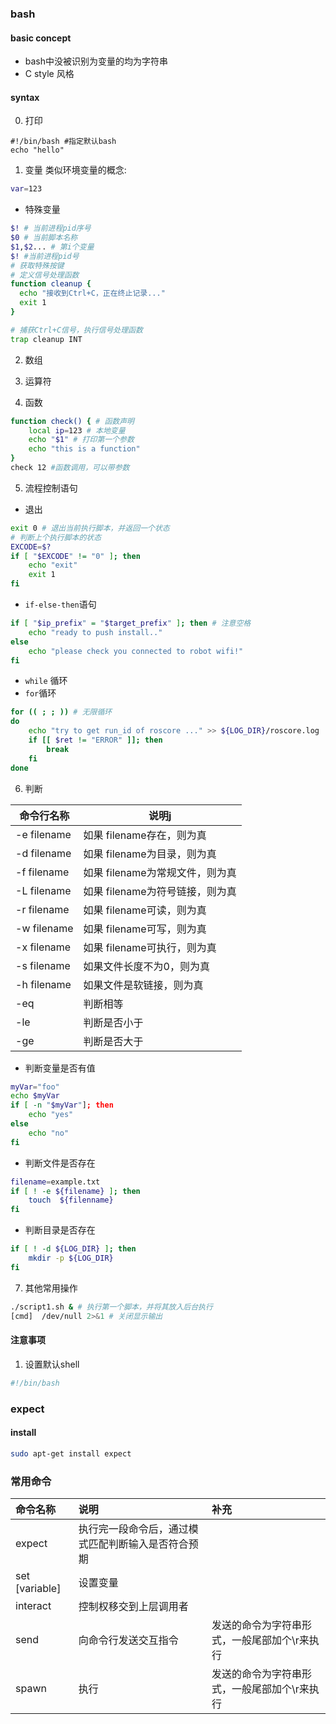 ### bash
#### basic concept
- bash中没被识别为变量的均为字符串
- C style 风格
#### syntax
0. 打印
```
#!/bin/bash #指定默认bash
echo "hello"
```
1. 变量
类似环境变量的概念:
```bash
var=123
```
- 特殊变量
```bash
$! # 当前进程pid序号
$0 # 当前脚本名称
$1,$2... # 第i个变量
$! #当前进程pid号
# 获取特殊按键
# 定义信号处理函数
function cleanup {
  echo "接收到Ctrl+C，正在终止记录..."
  exit 1
}

# 捕获Ctrl+C信号，执行信号处理函数
trap cleanup INT
```

2. 数组

3. 运算符
4. 函数
```bash
function check() { # 函数声明
	local ip=123 # 本地变量
	echo "$1" # 打印第一个参数
	echo "this is a function"
}
check 12 #函数调用，可以带参数
```

5. 流程控制语句
- 退出
```bash
exit 0 # 退出当前执行脚本，并返回一个状态
# 判断上个执行脚本的状态
EXCODE=$?
if [ "$EXCODE" != "0" ]; then
    echo "exit"
    exit 1
fi
```
- `if-else-then`语句
```bash
if [ "$ip_prefix" = "$target_prefix" ]; then # 注意空格
    echo "ready to push install.."
else
    echo "please check you connected to robot wifi!"
fi
```
- `while` 循环
- `for`循环
```bash
for (( ; ; )) # 无限循环
do
	echo "try to get run_id of roscore ..." >> ${LOG_DIR}/roscore.log
	if [[ $ret != "ERROR" ]]; then
		break
	fi
done
```
6. 判断

|命令行名称|说明j|
|---|---|
|-e filename| 如果 filename存在，则为真|  
|-d filename| 如果 filename为目录，则为真 |
|-f filename| 如果 filename为常规文件，则为真 
|-L filename| 如果 filename为符号链接，则为真| 
|-r filename| 如果 filename可读，则为真|
|-w filename| 如果 filename可写，则为真| 
|-x filename| 如果 filename可执行，则为真| 
|-s filename| 如果文件长度不为0，则为真| 
|-h filename| 如果文件是软链接，则为真|
|-eq | 判断相等|
|-le | 判断是否小于|
|-ge | 判断是否大于|
- 判断变量是否有值
```bash
myVar="foo"
echo $myVar
if [ -n "$myVar"]; then
	echo "yes"
else
	echo "no"
fi
```
- 判断文件是否存在
```bash
filename=example.txt
if [ ! -e ${filename} ]; then
	touch  ${filenname}
fi

```
- 判断目录是否存在
```bash
if [ ! -d ${LOG_DIR} ]; then
	mkdir -p ${LOG_DIR}
fi
```
7. 其他常用操作
```bash
./script1.sh & # 执行第一个脚本，并将其放入后台执行
[cmd]  /dev/null 2>&1 # 关闭显示输出
```

#### 注意事项
1. 设置默认shell
```bash
#!/bin/bash
```


### expect
#### install
```bash
sudo apt-get install expect
```
### 常用命令

|命令名称| 说明| 补充|
|:---|:---|:---|
|expect| 执行完一段命令后，通过模式匹配判断输入是否符合预期| |
|set [variable]| 设置变量 | |
|interact | 控制权移交到上层调用者 | |
|send | 向命令行发送交互指令 | 发送的命令为字符串形式，一般尾部加个\r来执行 |
|spawn | 执行 | 发送的命令为字符串形式，一般尾部加个\r来执行 |